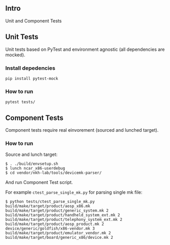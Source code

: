 ## Intro
Unit and Component Tests

## Unit Tests
Unit tests based on PyTest and environment agnostic (all dependencies are mocked).

### Install depedencies
```
pip install pytest-mock
```

### How to run
```
pytest tests/
```

## Component Tests
Component tests require real einvorement (sourced and lunched target).

### How to run
Source and lunch target:
```
$ . ./build/envsetup.sh
$ lunch ncar_x86-userdebug
$ cd vendor/nkh-lab/tools/devicemk-parser/
```
And run Component Test script.

For example `ctest_parse_single_mk.py` for parsing single mk file:
```
$ python tests/ctest_parse_single_mk.py build/make/target/product/aosp_x86.mk
build/make/target/product/generic_system.mk 2
build/make/target/product/handheld_system_ext.mk 2
build/make/target/product/telephony_system_ext.mk 2
build/make/target/product/aosp_product.mk 2
device/generic/goldfish/x86-vendor.mk 3
build/make/target/product/emulator_vendor.mk 2
build/make/target/board/generic_x86/device.mk 2
```